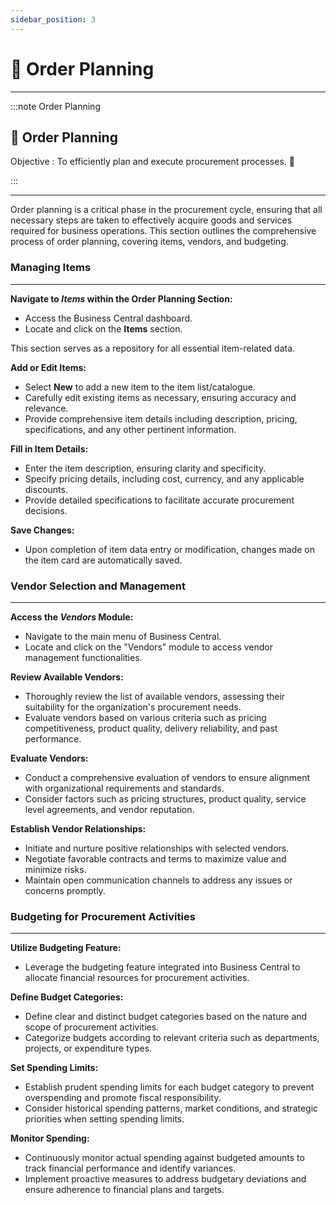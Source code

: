 ```yaml
---
sidebar_position: 3
---
```


#  🛒 Order Planning
---

:::note Order Planning
<div class="container">
    <div class="custom-note">
        <h2>🛒 Order Planning </h2>
        <p>Objective : To efficiently plan and execute procurement processes. 🚀</p>
    </div>
</div>
:::

---

Order planning is a critical phase in the procurement cycle, ensuring that all necessary steps are taken to effectively acquire goods and services required for business operations. This section outlines the comprehensive process of order planning, covering items, vendors, and budgeting.

### Managing Items
---

**Navigate to *Items* within the Order Planning Section:**

- Access the Business Central dashboard.
- Locate and click on the **Items** section.

<!-- ![Screenshot: Item Master Section](path/to/item_master_screenshot.png) *(Add screenshot here)* -->

This section serves as a repository for all essential item-related data.

**Add or Edit Items:**

- Select **New** to add a new item to the item list/catalogue.
- Carefully edit existing items as necessary, ensuring accuracy and relevance.
- Provide comprehensive item details including description, pricing, specifications, and any other pertinent information.

**Fill in Item Details:**

- Enter the item description, ensuring clarity and specificity.
- Specify pricing details, including cost, currency, and any applicable discounts.
- Provide detailed specifications to facilitate accurate procurement decisions.

**Save Changes:**

- Upon completion of item data entry or modification, changes made on the item card are automatically saved.

### Vendor Selection and Management
---

**Access the *Vendors* Module:**

- Navigate to the main menu of Business Central.
- Locate and click on the "Vendors" module to access vendor management functionalities.

<!-- ![Screenshot: Vendors Module](path/to/vendors_module_screenshot.png) *(Add screenshot here)* -->

**Review Available Vendors:**

- Thoroughly review the list of available vendors, assessing their suitability for the organization's procurement needs.
- Evaluate vendors based on various criteria such as pricing competitiveness, product quality, delivery reliability, and past performance.

**Evaluate Vendors:**

- Conduct a comprehensive evaluation of vendors to ensure alignment with organizational requirements and standards.
- Consider factors such as pricing structures, product quality, service level agreements, and vendor reputation.

**Establish Vendor Relationships:**

- Initiate and nurture positive relationships with selected vendors.
- Negotiate favorable contracts and terms to maximize value and minimize risks.
- Maintain open communication channels to address any issues or concerns promptly.

### Budgeting for Procurement Activities
---

**Utilize Budgeting Feature:**

- Leverage the budgeting feature integrated into Business Central to allocate financial resources for procurement activities.

<!-- ![Screenshot: Budgeting Feature](path/to/budgeting_feature_screenshot.png) *(Add screenshot here)* -->

**Define Budget Categories:**

- Define clear and distinct budget categories based on the nature and scope of procurement activities.
- Categorize budgets according to relevant criteria such as departments, projects, or expenditure types.

**Set Spending Limits:**

- Establish prudent spending limits for each budget category to prevent overspending and promote fiscal responsibility.
- Consider historical spending patterns, market conditions, and strategic priorities when setting spending limits.

**Monitor Spending:**

- Continuously monitor actual spending against budgeted amounts to track financial performance and identify variances.
- Implement proactive measures to address budgetary deviations and ensure adherence to financial plans and targets.
